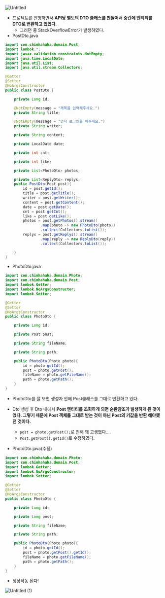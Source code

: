 ![Untitled](https://github.com/user-attachments/assets/cebcdf63-58cb-455d-8426-7366d5d99027)
- 프로젝트를 진행하면서 **API당 별도의 DTO 클래스를 만들어서 중간에 엔티티를 DTO로 변환하고 있었다.**
    - 그러던 중 StackOverflowError가 발생하였다.
- PostDto.java

```java
import com.chimhahaha.domain.Post;
import lombok.*;
import javax.validation.constraints.NotEmpty;
import java.time.LocalDate;
import java.util.List;
import java.util.stream.Collectors;

@Getter
@Setter
@NoArgsConstructor
public class PostDto {

    private Long id;

    @NotEmpty(message = "제목을 입력해주세요.")
    private String title;

    @NotEmpty(message = "먼저 로그인을 해주세요.")
    private String writer;

    private String content;

    private LocalDate date;

    private int cnt;

    private int like;

    private List<PhotoDto> photos;

    private List<ReplyDto> replys;
    public PostDto(Post post){
        id = post.getId();
        title = post.getTitle();
        writer = post.getWriter();
        content = post.getContent();
        date = post.getDate();
        cnt = post.getCnt();
        like = post.getLike();
        photos = post.getPhotos().stream()
                .map(photo -> new PhotoDto(photo))
                .collect(Collectors.toList());
        replys = post.getReplys().stream()
                .map(reply -> new ReplyDto(reply))
                .collect(Collectors.toList());

    }
}
```

- PhotoDto.java

```java
import com.chimhahaha.domain.Photo;
import com.chimhahaha.domain.Post;
import lombok.Getter;
import lombok.NoArgsConstructor;
import lombok.Setter;

@Getter
@Setter
@NoArgsConstructor
public class PhotoDto {

    private Long id;

    private Post post;

    private String fileName;

    private String path;

    public PhotoDto(Photo photo){
        id = photo.getId();
        post = photo.getPost();
        fileName = photo.getFileName();
        path = photo.getPath();
    }
}
```

- PhotoDto를 잘 보면 생성자 안에 Post클래스를 그대로 반환하고 있다.
- Dto 생성 후 Dto 내에서 **Post 엔티티를 조회하게 되면 순환참조가 발생하게 된 것이었다. 그렇기 때문에 Post 객체를 그대로 받는 것이 아닌 Post의 키값을 반환 해야했던 것이다.**
    - `post = photo.getPost();`로 인해 꽤 고생했다….
    - `Post.getPost().getId()`로 수정하였다.

- PhotoDto.java(수정)

```java
import com.chimhahaha.domain.Photo;
import com.chimhahaha.domain.Post;
import lombok.Getter;
import lombok.NoArgsConstructor;
import lombok.Setter;

@Getter
@Setter
@NoArgsConstructor
public class PhotoDto {

    private Long id;

    private Long post;

    private String fileName;

    private String path;

    public PhotoDto(Photo photo){
        id = photo.getId();
        post = photo.getPost().getId();
        fileName = photo.getFileName();
        path = photo.getPath();
    }
}
```

- 정상작동 된다!

![Untitled (1)](https://github.com/user-attachments/assets/59464e9c-1d2e-4447-b406-7fdaf2d175ae)